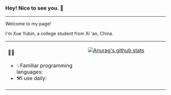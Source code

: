 ### Hey! Nice to see you. 👋
---
<p>Welcome to my page!<p>
<p>I'm Xue Yubin, a college student from Xi 'an, China.<p>
<table width="960px">
<tr>
<td valign="top" width="50%">

#### 🏋️‍♀️ 

<!-- recent_releases starts -->
- 💡Familiar programming languages:
- ⚒I use daily:
<!-- recent_releases ends -->

<td valign="top" width="50%">



<!-- weekly starts -->
[![Anurag's github stats](https://github-readme-stats.vercel.app/api?username=YubinXue&theme=dark)](https://github.com/anuraghazra/github-readme-stats)
<!-- weekly ends -->

<tr>
<td valign="top" width="50%">

